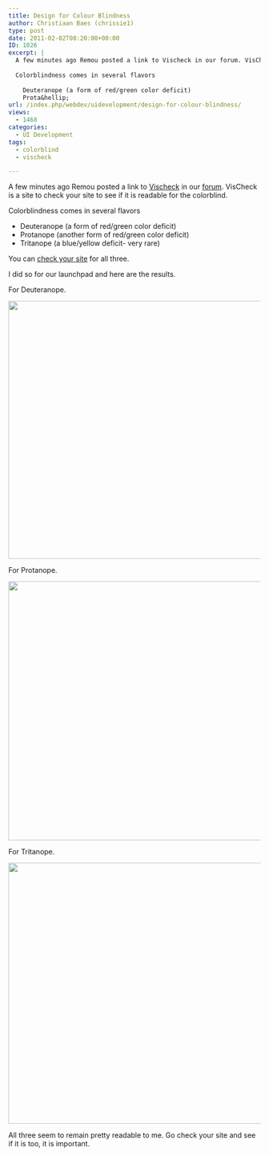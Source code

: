 ```yaml
---
title: Design for Colour Blindness
author: Christiaan Baes (chrissie1)
type: post
date: 2011-02-02T08:20:00+00:00
ID: 1026
excerpt: |
  A few minutes ago Remou posted a link to Vischeck in our forum. VisCheck is a site to check your site to see if it is readable for the colorblind. 
  
  Colorblindness comes in several flavors 
  
    Deuteranope (a form of red/green color deficit)
    Prota&hellip;
url: /index.php/webdev/uidevelopment/design-for-colour-blindness/
views:
  - 1468
categories:
  - UI Development
tags:
  - colorblind
  - vischeck

---
```

A few minutes ago Remou posted a link to [Vischeck][1] in our [forum][2]. VisCheck is a site to check your site to see if it is readable for the colorblind. 

Colorblindness comes in several flavors 

  * Deuteranope (a form of red/green color deficit)
  * Protanope (another form of red/green color deficit)
  * Tritanope (a blue/yellow deficit- very rare)

You can [check your site][3] for all three.

I did so for our launchpad and here are the results.
  
For Deuteranope.

<div class="image_block">
  <a href="https://lessthandot.z19.web.core.windows.net/wp-content/uploads/users/chrissie1/colorblind/Deuteranope.png?mtime=1296641857"><img alt="" src="https://lessthandot.z19.web.core.windows.net/wp-content/uploads/users/chrissie1/colorblind/Deuteranope.png?mtime=1296641857" width="1099" height="516" /></a>
</div>

For Protanope.

<div class="image_block">
  <a href="https://lessthandot.z19.web.core.windows.net/wp-content/uploads/users/chrissie1/colorblind/Protanope.png?mtime=1296641831"><img alt="" src="https://lessthandot.z19.web.core.windows.net/wp-content/uploads/users/chrissie1/colorblind/Protanope.png?mtime=1296641831" width="1105" height="518" /></a>
</div>

For Tritanope.

<div class="image_block">
  <a href="https://lessthandot.z19.web.core.windows.net/wp-content/uploads/users/chrissie1/colorblind/Tritanope.png?mtime=1296641842"><img alt="" src="https://lessthandot.z19.web.core.windows.net/wp-content/uploads/users/chrissie1/colorblind/Tritanope.png?mtime=1296641842" width="1104" height="522" /></a>
</div>

All three seem to remain pretty readable to me. Go check your site and see if it is too, it is important.

 [1]: http://www.vischeck.com
 [2]: http://forum.lessthandot.com/viewtopic.php?f=7&t=13568
 [3]: http://www.vischeck.com/vischeck/vischeckURL.php